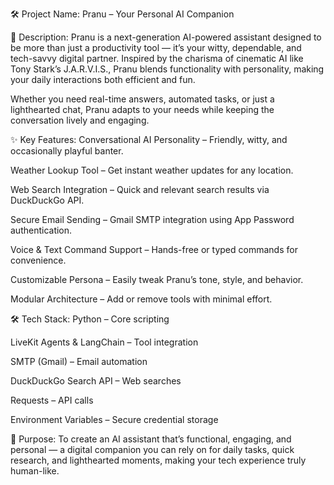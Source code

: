 🛠 Project Name:
Pranu – Your Personal AI Companion

📜 Description:
Pranu is a next-generation AI-powered assistant designed to be more than just a productivity tool — it’s your witty, dependable, and tech-savvy digital partner. Inspired by the charisma of cinematic AI like Tony Stark’s J.A.R.V.I.S., Pranu blends functionality with personality, making your daily interactions both efficient and fun.

Whether you need real-time answers, automated tasks, or just a lighthearted chat, Pranu adapts to your needs while keeping the conversation lively and engaging.

✨ Key Features:
Conversational AI Personality – Friendly, witty, and occasionally playful banter.

Weather Lookup Tool – Get instant weather updates for any location.

Web Search Integration – Quick and relevant search results via DuckDuckGo API.

Secure Email Sending – Gmail SMTP integration using App Password authentication.

Voice & Text Command Support – Hands-free or typed commands for convenience.

Customizable Persona – Easily tweak Pranu’s tone, style, and behavior.

Modular Architecture – Add or remove tools with minimal effort.

🛠 Tech Stack:
Python – Core scripting

LiveKit Agents & LangChain – Tool integration

SMTP (Gmail) – Email automation

DuckDuckGo Search API – Web searches

Requests – API calls

Environment Variables – Secure credential storage

🎯 Purpose:
To create an AI assistant that’s functional, engaging, and personal — a digital companion you can rely on for daily tasks, quick research, and lighthearted moments, making your tech experience truly human-like.
